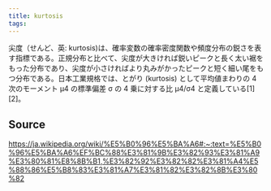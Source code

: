 ```yaml
---
title: kurtosis
tags: 
---
```


尖度（せんど、英: kurtosis)は、確率変数の確率密度関数や頻度分布の鋭さを表す指標である。正規分布と比べて、尖度が大きければ鋭いピークと長く太い裾をもった分布であり、尖度が小さければより丸みがかったピークと短く細い尾をもつ分布である。日本工業規格では、とがり (kurtosis) として平均値まわりの 4 次のモーメント μ4 の標準偏差 σ の 4 乗に対する比 μ4/σ4 と定義している[1][2]。

## Source
https://ja.wikipedia.org/wiki/%E5%B0%96%E5%BA%A6#:~:text=%E5%B0%96%E5%BA%A6%EF%BC%88%E3%81%9B%E3%82%93%E3%81%A9%E3%80%81%E8%8B%B1,%E3%82%92%E3%82%82%E3%81%A4%E5%88%86%E5%B8%83%E3%81%A7%E3%81%82%E3%82%8B%E3%80%82